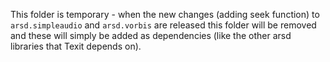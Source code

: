 This folder is temporary - when the new changes (adding seek function) to `arsd.simpleaudio` and `arsd.vorbis` are released this folder will be removed and these will simply be added as dependencies (like the other arsd libraries that Texit depends on).